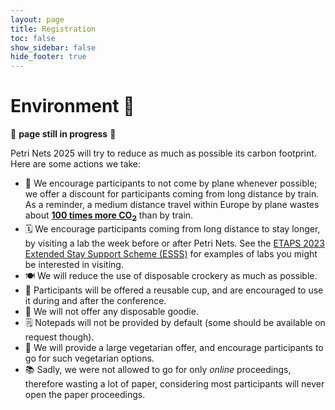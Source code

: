```yaml
---
layout: page
title: Registration
toc: false
show_sidebar: false
hide_footer: true
---
```


# Environment 🌱

🚧 **page still in progress** 🚧

Petri Nets 2025 will try to reduce as much as possible its carbon footprint.
Here are some actions we take:

* 🚅 We encourage participants to not come by plane whenever possible; we offer a discount for participants coming from long distance by train. As a reminder, a medium distance travel within Europe by plane wastes about **[100 times more CO$_2$](https://www.ecoco2.com/blog/empreinte-carbone-avion-vs-train/)** than by train.
* 🗓 We encourage participants coming from long distance to stay longer, by visiting a lab the week before or after Petri Nets. See the [ETAPS 2023 Extended Stay Support Scheme (ESSS)](https://etaps.org/2023/esss/) for examples of labs you might be interested in visiting.
* 🍽 We will reduce the use of disposable crockery as much as possible.
* 🥤 Participants will be offered a reusable cup, and are encouraged to use it during and after the conference.
* 🧰 We will not offer any disposable goodie.
* 🗒 Notepads will not be provided by default (some should be available on request though).
* 🥙 We will provide a large vegetarian offer, and encourage participants to go for such vegetarian options.
* 📚 Sadly, we were not allowed to go for only _online_ proceedings, therefore wasting a lot of paper, considering most participants will never open the paper proceedings.